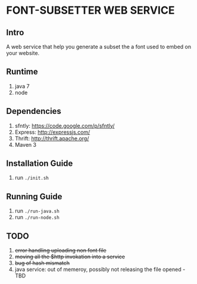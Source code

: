 # FONT-SUBSETTER WEB SERVICE

## Intro

A web service that help you generate a subset the a font used to embed on your website.


## Runtime

1. java 7
2. node


## Dependencies

1. sfntly: https://code.google.com/p/sfntly/
2. Express: http://expressjs.com/
3. Thrift: http://thrift.apache.org/
4. Maven 3


## Installation Guide

1. run `./init.sh`


## Running Guide

1. run `./run-java.sh`
2. run `./run-node.sh`

## TODO

1. <strike>error handling uploading non font file</strike>
2. <strike>moving all the $http invokation into a service</strike>
3. <strike>bug of hash mismatch</strike>
4. java service: out of memeroy, possibly not releasing the file opened - TBD
